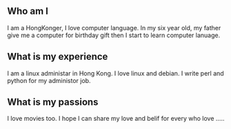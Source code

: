 ## Who am I

I am a HongKonger, I love computer language.
In my six year old, my father give me a computer for birthday gift then I start to learn computer lanuage. 

## What is my experience

I am a linux administar in Hong Kong. I love linux and debian.
I write perl and python for my administor job.

## What is my passions

I love movies too. I hope I can share my love and belif for every who love ..... 
